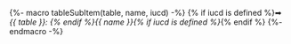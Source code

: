 {%- macro tableSubItem(table, name, iucd) -%}
    {% if iucd is defined %}➡ _{{ table }}: {% endif %}{{ name }}{% if iucd is defined %}_{% endif %}
{%- endmacro -%}